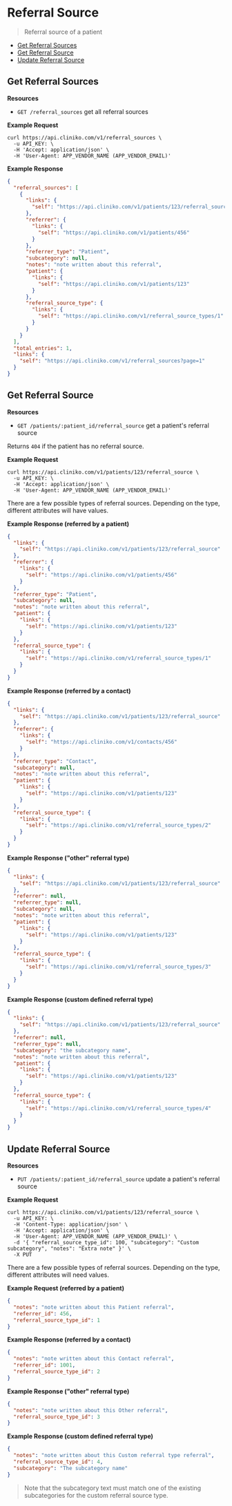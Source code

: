 # Referral Source

> Referral source of a patient

-   [Get Referral Sources](#get-referral-sources 'This will return all referral sources.')
-   [Get Referral Source](#get-referral-source "This will return a patient's referral source.")
-   [Update Referral Source](#update-referral-source "This update a patient's referral source.")

## Get Referral Sources

**Resources**

-   `GET /referral_sources` get all referral sources

**Example Request**

```shell
curl https://api.cliniko.com/v1/referral_sources \
  -u API_KEY: \
  -H 'Accept: application/json' \
  -H 'User-Agent: APP_VENDOR_NAME (APP_VENDOR_EMAIL)'
```

**Example Response**

```json
{
  "referral_sources": [
    {
      "links": {
        "self": "https://api.cliniko.com/v1/patients/123/referral_source"
      },
      "referrer": {
        "links": {
          "self": "https://api.cliniko.com/v1/patients/456"
        }
      },
      "referrer_type": "Patient",
      "subcategory": null,
      "notes": "note written about this referral",
      "patient": {
        "links": {
          "self": "https://api.cliniko.com/v1/patients/123"
        }
      },
      "referral_source_type": {
        "links": {
          "self": "https://api.cliniko.com/v1/referral_source_types/1"
        }
      }
    }
  ],
  "total_entries": 1,
  "links": {
    "self": "https://api.cliniko.com/v1/referral_sources?page=1"
  }
}
```

## Get Referral Source

**Resources**

-   `GET /patients/:patient_id/referral_source` get a patient's referral source

Returns `404` if the patient has no referral source.

**Example Request**

```shell
curl https://api.cliniko.com/v1/patients/123/referral_source \
  -u API_KEY: \
  -H 'Accept: application/json' \
  -H 'User-Agent: APP_VENDOR_NAME (APP_VENDOR_EMAIL)'
```

There are a few possible types of referral sources. Depending on the type, different attributes will have values.

**Example Response (referred by a patient)**

```json
{
  "links": {
    "self": "https://api.cliniko.com/v1/patients/123/referral_source"
  },
  "referrer": {
    "links": {
      "self": "https://api.cliniko.com/v1/patients/456"
    }
  },
  "referrer_type": "Patient",
  "subcategory": null,
  "notes": "note written about this referral",
  "patient": {
    "links": {
      "self": "https://api.cliniko.com/v1/patients/123"
    }
  },
  "referral_source_type": {
    "links": {
      "self": "https://api.cliniko.com/v1/referral_source_types/1"
    }
  }
}
```

**Example Response (referred by a contact)**

```json
{
  "links": {
    "self": "https://api.cliniko.com/v1/patients/123/referral_source"
  },
  "referrer": {
    "links": {
      "self": "https://api.cliniko.com/v1/contacts/456"
    }
  },
  "referrer_type": "Contact",
  "subcategory": null,
  "notes": "note written about this referral",
  "patient": {
    "links": {
      "self": "https://api.cliniko.com/v1/patients/123"
    }
  },
  "referral_source_type": {
    "links": {
      "self": "https://api.cliniko.com/v1/referral_source_types/2"
    }
  }
}
```

**Example Response ("other" referral type)**

```json
{
  "links": {
    "self": "https://api.cliniko.com/v1/patients/123/referral_source"
  },
  "referrer": null,
  "referrer_type": null,
  "subcategory": null,
  "notes": "note written about this referral",
  "patient": {
    "links": {
      "self": "https://api.cliniko.com/v1/patients/123"
    }
  },
  "referral_source_type": {
    "links": {
      "self": "https://api.cliniko.com/v1/referral_source_types/3"
    }
  }
}
```

**Example Response (custom defined referral type)**

```json
{
  "links": {
    "self": "https://api.cliniko.com/v1/patients/123/referral_source"
  },
  "referrer": null,
  "referrer_type": null,
  "subcategory": "the subcategory name",
  "notes": "note written about this referral",
  "patient": {
    "links": {
      "self": "https://api.cliniko.com/v1/patients/123"
    }
  },
  "referral_source_type": {
    "links": {
      "self": "https://api.cliniko.com/v1/referral_source_types/4"
    }
  }
}
```

## Update Referral Source

**Resources**

-   `PUT /patients/:patient_id/referral_source` update a patient's referral source

**Example Request**

```shell
curl https://api.cliniko.com/v1/patients/123/referral_source \
  -u API_KEY: \
  -H 'Content-Type: application/json' \
  -H 'Accept: application/json' \
  -H 'User-Agent: APP_VENDOR_NAME (APP_VENDOR_EMAIL)' \
  -d '{ "referral_source_type_id": 100, "subcategory": "Custom subcategory", "notes": "Extra note" }' \
  -X PUT
```

There are a few possible types of referral sources. Depending on the type, different attributes will need values.

**Example Request (referred by a patient)**

```json
{
  "notes": "note written about this Patient referral",
  "referrer_id": 456,
  "referral_source_type_id": 1
}
```

**Example Response (referred by a contact)**

```json
{
  "notes": "note written about this Contact referral",
  "referrer_id": 1001,
  "referral_source_type_id": 2
}
```

**Example Response ("other" referral type)**

```json
{
  "notes": "note written about this Other referral",
  "referral_source_type_id": 3
}
```

**Example Response (custom defined referral type)**

```json
{
  "notes": "note written about this Custom referral type referral",
  "referral_source_type_id": 4,
  "subcategory": "The subcategory name"
}
```

> Note that the subcategory text must match one of the existing subcategories for the custom referral source type.

